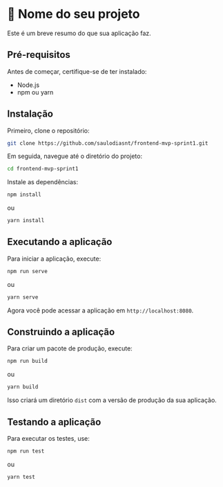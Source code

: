 # 🚀 Nome do seu projeto

Este é um breve resumo do que sua aplicação faz.

## Pré-requisitos

Antes de começar, certifique-se de ter instalado:

- Node.js
- npm ou yarn

## Instalação

Primeiro, clone o repositório:

```bash
git clone https://github.com/saulodiasnt/frontend-mvp-sprint1.git
```

Em seguida, navegue até o diretório do projeto:

```bash
cd frontend-mvp-sprint1
```

Instale as dependências:

```bash
npm install
```

ou

```bash
yarn install
```

## Executando a aplicação

Para iniciar a aplicação, execute:

```bash
npm run serve
```

ou

```bash
yarn serve
```

Agora você pode acessar a aplicação em `http://localhost:8080`.

## Construindo a aplicação

Para criar um pacote de produção, execute:

```bash
npm run build
```

ou

```bash
yarn build
```

Isso criará um diretório `dist` com a versão de produção da sua aplicação.

## Testando a aplicação

Para executar os testes, use:

```bash
npm run test
```

ou

```bash
yarn test
```
